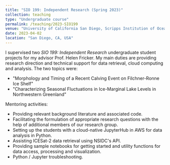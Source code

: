 ```yaml
---
title: "SIO 199: Independent Research (Spring 2023)"
collection: teaching
type: "Undergraduate course"
permalink: /teaching/2023-SIO199
venue: "University of California San Diego, Scripps Institution of Oceanography"
date: 2023-04-02
location: "San Diego, CA, USA"
---
```


I supervised two *SIO 199: Independent Research* undergraduate student projects for my advisor Prof. Helen Fricker. My main duties are providing research direction and technical support for data retrieval, cloud computing and analysis. The two topics were:
- "Morphology and Timing of a Recent Calving Event on Filchner-Ronne Ice Shelf"
- "Characterizing Seasonal Fluctuations in Ice-Marginal Lake Levels in Northwestern Greenland"

Mentoring activities:
- Providing relevant background literature and associated code. 
- Facilitating the formulation of appropriate research questions with the help of additional members of our research group.
- Setting up the students with a cloud-native JupyterHub in AWS for data analysis in Python. 
- Assisting ICESat-2 data retrieval using NSIDC's API.
- Providing sample notebooks for getting started and utility functions for data access, processing and visualization. 
- Python / Jupyter troubleshooting. 
